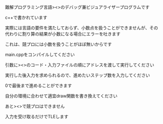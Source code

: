 難解プログラミング言語><>のデバッグ兼ビジュアライザープログラムです

c++で書かれています

実際には言語の要件を満たしておらず、小数点を扱うことができませんが、その代わりに割り算の結果が小数になる場合にエラーを吐きます

これは、競プロには小数を扱うことがほぼ無いからです

main.cppをコンパイルしてください

引数に><>のコード・入力ファイルの順にアドレスを渡して実行してください

実行した後入力を求められるので、進めたいステップ数を入力してください

0で最後まで進めることができます

自分の環境に合わせて適宜draw関数を書き換えてください


あと><>で競プロはできません

入力を受け取るだけでTLEします
